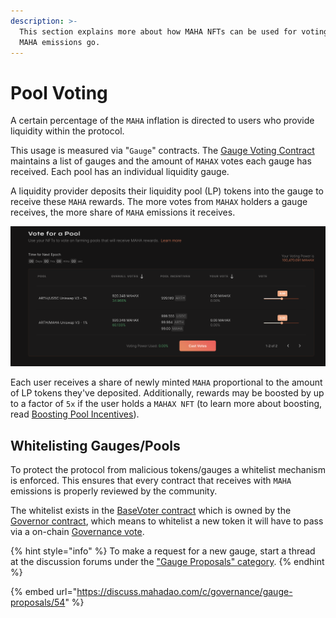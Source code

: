 ```yaml
---
description: >-
  This section explains more about how MAHA NFTs can be used for voting on where
  MAHA emissions go.
---
```


# Pool Voting

A certain percentage of the `MAHA` inflation is directed to users who provide liquidity within the protocol.

This usage is measured via "`Gauge`" contracts. The [Gauge Voting Contract](https://github.com/MahaDAO/governance-contracts/blob/master/contracts/voter/BaseV2Voter.sol) maintains a list of gauges and the amount of `MAHAX` votes each gauge has received. Each pool has an individual liquidity gauge.

A liquidity provider deposits their liquidity pool (LP) tokens into the gauge to receive these `MAHA` rewards. The more votes from `MAHAX` holders a gauge receives, the more share of `MAHA` emissions it receives.

![The pool voting page that showcases how much votes a pool receives](<../../.gitbook/assets/image (2).png>)

Each user receives a share of newly minted `MAHA` proportional to the amount of LP tokens they've deposited. Additionally, rewards may be boosted by up to a factor of `5x` if the user holds a `MAHAX NFT` (to learn more about boosting, read [Boosting Pool Incentives](boosting-pools.md)).

## Whitelisting Gauges/Pools

To protect the protocol from malicious tokens/gauges a whitelist mechanism is enforced. This ensures that every contract that receives with `MAHA` emissions is properly reviewed by the community.

The whitelist exists in the [BaseVoter contract](https://github.com/MahaDAO/governance-contracts/blob/master/contracts/voter/BaseV2Voter.sol) which is owned by the [Governor contract](https://github.com/MahaDAO/governance-contracts/blob/master/contracts/MAHAXGovernor.sol), which means to whitelist a new token it will have to pass via a on-chain [Governance vote](../creating-voting-on-proposals.md).

{% hint style="info" %}
To make a request for a new gauge, start a thread at the discussion forums under the ["Gauge Proposals" category](https://discuss.mahadao.com/c/governance/gauge-proposals/54).
{% endhint %}

{% embed url="https://discuss.mahadao.com/c/governance/gauge-proposals/54" %}
